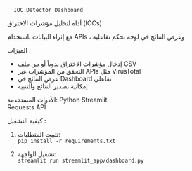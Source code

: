 
      IOC Detector Dashboard
      
أداة لتحليل مؤشرات الاختراق (IOCs) 


مع إثراء البيانات باستخدام APIs ،   وعرض النتائج في لوحة تحكم تفاعلية


الميزات :

- إدخال مؤشرات الاختراق يدوياً أو من ملف CSV
- التحقق من المؤشرات عبر APIs مثل VirusTotal
- عرض النتائج في Dashboard تفاعلي
- إمكانية تصدير النتائج والتنبيه
  
الأدوات المستخدمة:
      Python
     Streamlit     
     Requests API
 
كيفية التشغيل :

1. تثبيت المتطلبات:  
   `pip install -r requirements.txt`

2. تشغيل الواجهة:  
   `streamlit run streamlit_app/dashboard.py`
